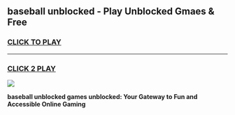 
## baseball unblocked - Play Unblocked Gmaes & Free
<h3>
<a href="https://news.freeplayer.one?title=baseball_unblocked&ref=16F">CLICK TO PLAY</a></h3>
<hr>

<h3>
<a href="https://news.freeplayer.one?title=baseball_unblocked&ref=16F">CLICK 2 PLAY</a>
  
</h3>

<a href="https://news.freeplayer.one?title=baseball_unblocked&ref=16F/"><img src="https://clearcache.store/games.png"></a>


**baseball unblocked games unblocked: Your Gateway to Fun and Accessible Online Gaming**
